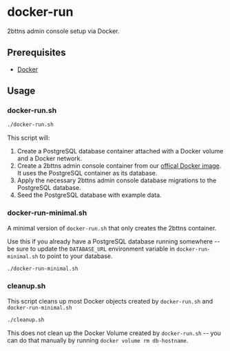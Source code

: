 # docker-run

2bttns admin console setup via Docker.

## Prerequisites

- [Docker](https://docs.docker.com/get-docker/)

## Usage

### docker-run.sh

```bash
./docker-run.sh
```

This script will:

1. Create a PostgreSQL database container attached with a Docker volume and a Docker network.
2. Create a 2bttns admin console container from our [offical Docker image](https://hub.docker.com/r/2bttns/2bttns). It uses the PostgreSQL container as its database.
3. Apply the necessary 2bttns admin console database migrations to the PostgreSQL database.
4. Seed the PostgreSQL database with example data.

### docker-run-minimal.sh

A minimal version of `docker-run.sh` that only creates the 2bttns container.

Use this if you already have a PostgreSQL database running somewhere -- be sure to update the `DATABASE_URL` environment variable in `docker-run-minimal.sh` to point to your database.

```bash
./docker-run-minimal.sh
```

### cleanup.sh

This script cleans up most Docker objects created by `docker-run.sh` and `docker-run-minimal.sh`

```bash
./cleanup.sh
```

This does not clean up the Docker Volume created by `docker-run.sh` -- you can do that manually by running `docker volume rm db-hostname`.

